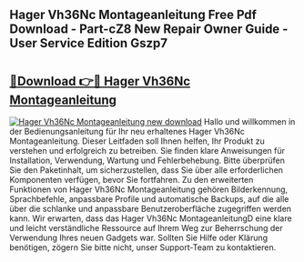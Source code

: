## Hager Vh36Nc Montageanleitung Free Pdf Download - Part-cZ8 New Repair Owner Guide - User Service Edition Gszp7

# <h2><a href="http://df7cccb.blite.top/?on=Hager+Vh36Nc+Montageanleitung">🔗Download 👉🔴 Hager Vh36Nc Montageanleitung</a></h2>

[![Hager Vh36Nc Montageanleitung new download](https://i.imgur.com/lujVjoI.png)](http://df7cccb.blite.top/?on=Hager+Vh36Nc+Montageanleitung)
Hallo und willkommen in der Bedienungsanleitung für Ihr neu erhaltenes Hager Vh36Nc Montageanleitung. Dieser Leitfaden soll Ihnen helfen, Ihr Produkt zu verstehen und erfolgreich zu betreiben. Sie finden klare Anweisungen für Installation, Verwendung, Wartung und Fehlerbehebung. Bitte überprüfen Sie den Paketinhalt, um sicherzustellen, dass Sie über alle erforderlichen Komponenten verfügen, bevor Sie fortfahren. Zu den erweiterten Funktionen von Hager Vh36Nc Montageanleitung gehören Bilderkennung, Sprachbefehle, anpassbare Profile und automatische Backups, auf die alle über die schlanke und anpassbare Benutzeroberfläche zugegriffen werden kann. Wir erwarten, dass das Hager Vh36Nc MontageanleitungD eine klare und leicht verständliche Ressource auf Ihrem Weg zur Beherrschung der Verwendung Ihres neuen Gadgets war. Sollten Sie Hilfe oder Klärung benötigen, zögern Sie bitte nicht, unser Support-Team zu kontaktieren.
